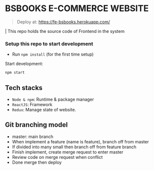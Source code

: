 # BSBOOKS E-COMMERCE WEBSITE

> Deploy at: https://fe-bsbooks.herokuapp.com/

| This repo holds the source code of Frontend in the system

### Setup this repo to start development

-   Run `npm install` (for the first time setup)

Start development:

```bash
npm start
```

## Tech stacks

-   `Node & npm`: Runtime & package manager
-   `ReactJS`: Framework
-   `Redux`: Manage state of website.


## Git branching model

-   master: main branch
-   When implement a feature (name is feature), branch off from master
-   If divided into many small then branch off from feature branch
-   Finish implement, create merge request to enter master
-   Review code on merge request when conflict
-   Done merge then deploy
